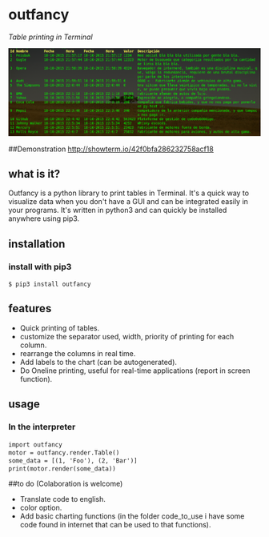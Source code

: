 # outfancy
*Table printing in Terminal*

<img src='examples/chart_auto.png'>

##Demonstration
http://showterm.io/42f0bfa286232758acf18

## what is it?
Outfancy is a python library to print tables in Terminal. It's a quick way to visualize data when you don't have a GUI and can be integrated easily in your programs. It's written in python3 and can quickly be installed anywhere using pip3.

## installation
### install with pip3
```
$ pip3 install outfancy
```

## features

- Quick printing of tables.
- customize the separator used, width, priority of printing for each column.
- rearrange the columns in real time.
- Add labels to the chart (can be autogenerated).
- Do Oneline printing, useful for real-time applications (report in screen function).

## usage
### In the interpreter
```
import outfancy
motor = outfancy.render.Table()
some_data = [(1, 'Foo'), (2, 'Bar')]
print(motor.render(some_data))
```

##to do (Colaboration is welcome)
- Translate code to english.
- color option.
- Add basic charting functions (in the folder code_to_use i have some code found in internet that can be used to that functions).

